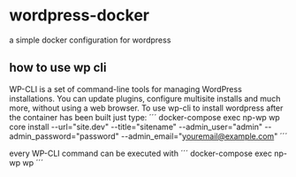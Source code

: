 # wordpress-docker
a simple docker configuration for wordpress

## how to use wp cli

WP-CLI is a set of command-line tools for managing WordPress installations. You can update plugins, configure multisite installs and much more, without using a web browser.
To use wp-cli to install wordpress after the container has been built just type:­­
´´´
docker-compose exec np-wp wp core install --url="site.dev" --title="sitename" --admin_user="admin" --admin_password="password" --admin_email="youremail@example.com"
´´´

every WP-CLI command can be executed with 
´´´
docker-compose exec np-wp wp
´´´


